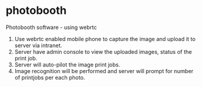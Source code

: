 # photobooth
Photobooth software - using webrtc

1. Use webrtc enabled mobile phone to capture the image and upload it to server via intranet.
2. Server have admin console to view the uploaded images, status of the print job.
3. Server will auto-pilot the image print jobs.
4. Image recognition will be performed and server will prompt for number of printjobs per each photo. 

